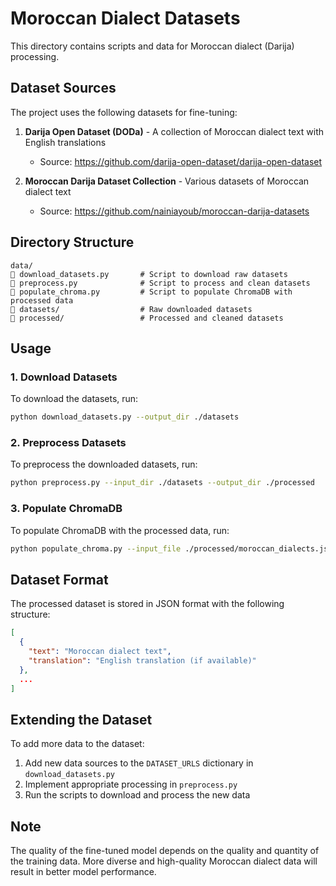 # Moroccan Dialect Datasets

This directory contains scripts and data for Moroccan dialect (Darija) processing.

## Dataset Sources

The project uses the following datasets for fine-tuning:

1. **Darija Open Dataset (DODa)** - A collection of Moroccan dialect text with English translations
   - Source: https://github.com/darija-open-dataset/darija-open-dataset

2. **Moroccan Darija Dataset Collection** - Various datasets of Moroccan dialect text
   - Source: https://github.com/nainiayoub/moroccan-darija-datasets

## Directory Structure

```
data/
   download_datasets.py       # Script to download raw datasets
   preprocess.py              # Script to process and clean datasets
   populate_chroma.py         # Script to populate ChromaDB with processed data
   datasets/                  # Raw downloaded datasets
   processed/                 # Processed and cleaned datasets
```

## Usage

### 1. Download Datasets

To download the datasets, run:

```bash
python download_datasets.py --output_dir ./datasets
```

### 2. Preprocess Datasets

To preprocess the downloaded datasets, run:

```bash
python preprocess.py --input_dir ./datasets --output_dir ./processed
```

### 3. Populate ChromaDB

To populate ChromaDB with the processed data, run:

```bash
python populate_chroma.py --input_file ./processed/moroccan_dialects.json
```

## Dataset Format

The processed dataset is stored in JSON format with the following structure:

```json
[
  {
    "text": "Moroccan dialect text",
    "translation": "English translation (if available)"
  },
  ...
]
```

## Extending the Dataset

To add more data to the dataset:

1. Add new data sources to the `DATASET_URLS` dictionary in `download_datasets.py`
2. Implement appropriate processing in `preprocess.py`
3. Run the scripts to download and process the new data

## Note

The quality of the fine-tuned model depends on the quality and quantity of the training data. More diverse and high-quality Moroccan dialect data will result in better model performance.